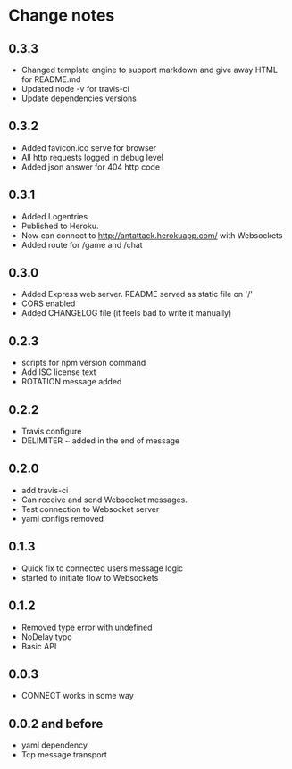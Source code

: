 Change notes
===========

0.3.3
-----------

* Changed template engine to support markdown and give away HTML for README.md
* Updated node -v for travis-ci
* Update dependencies versions

0.3.2
-----------

* Added favicon.ico serve for browser
* All http requests logged in debug level
* Added json answer for 404 http code

0.3.1
-----------

* Added Logentries
* Published to Heroku.
* Now can connect to http://antattack.herokuapp.com/ with Websockets
* Added route for /game and /chat

0.3.0
-----------

* Added Express web server. README served as static file on '/'
* CORS enabled
* Added CHANGELOG file (it feels bad to write it manually)

0.2.3
-----------

  * scripts for npm version command
  * Add ISC license text
  * ROTATION message added

0.2.2
-----------

  * Travis configure
  * DELIMITER ~ added in the end of message

0.2.0
-----------

  * add travis-ci
  * Can receive and send Websocket messages.
  * Test connection to Websocket server
  * yaml configs removed

0.1.3
-----------

  * Quick fix to connected users message logic
  * started to initiate flow to Websockets

0.1.2
-----------

  * Removed type error with undefined
  * NoDelay typo
  * Basic API

0.0.3
-----------

  * CONNECT works in some way

0.0.2 and before
-----------

  * yaml dependency
  * Tcp message transport

